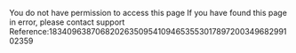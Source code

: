 You do not have permission to access this page If you have found this page in error, please contact support Reference:18340963870682026350954109465355301789720034968299102359